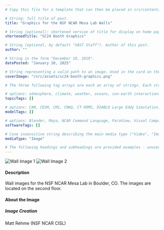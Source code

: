 ```yaml
---
# Copy this file for a template that can then be placed in src/content/visualizations. The name of this file will be used as the URL for the post.

# String: full title of post.
title: "Graphics for the NSF NCAR Mesa Lab Walls"

# String (optional): shortened version of title for display on home page in card.
shortenedTitle: "SC24 Booth Graphics"

# String (optional, by default "VAST Staff"). Author of this post.
author: ""

# String in the form "December 10, 2019".
datePosted: "January 10, 2025" 

# String representing a valid path to an image. Used in the card on the main page. Likely to be in the form "/src/assets/..." for images located in src/assets.
coverImage: "/src/assets/sc24-booth-graphics.png"

# The three following tag arrays are each an array of strings. Each string (case insensitive) represents a filter from the front page. Tags that do not correspond to a current filter will be ignored for filtering.

# options: atmosphere, climate, weather, oceans, sun-earth interactions, fire dynamics, solid earth, recent publications, experimental technologies
topicTags: []

# options: CAM, CESM, CM1, CMAQ, CT-ROMS, DIABLO Large Eddy Simulation, HRRR, HWRF, MPAS, SIMA, WACCM, WRF
modelTags: []

# options: Blender, Maya, NCAR Command Language, ParaView, Visual Comparator, VAPOR
softwareTags: []

# Case insensitive string describing the main media type ("Video", "Image", "App", etc). This is displayed in the post heading as a small tag above the title.
mediaType: "Image"

# The following headings and subheadings are provided examples - unused ones can be deleted. All Markdown content below will be rendered in the frontend.
---
```



![Wall Image 1](../../assets/mesalab-wall1.png)
![Wall Image 2](../../assets/mesalab-wall2.png)


#### Description

Wall images for the NSF NCAR Mesa Lab in Boulder, CO. The images are located on the second floor.


#### About the Image

##### Image Creation

Matt Rehme (NSF NCAR CISL)


